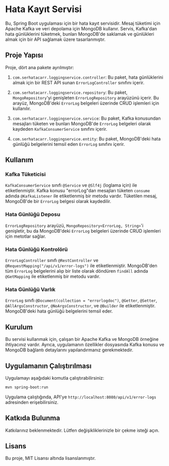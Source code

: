 # Hata Kayıt Servisi

Bu, Spring Boot uygulaması için bir hata kayıt servisidir. Mesaj tüketimi için Apache Kafka ve veri depolama için MongoDB kullanır. Servis, Kafka'dan hata günlüklerini tüketmek, bunları MongoDB'de saklamak ve günlükleri almak için bir API sağlamak üzere tasarlanmıştır.

## Proje Yapısı

Proje, dört ana pakete ayrılmıştır:

1. `com.serhatacarr.loggingservice.controller`: Bu paket, hata günlüklerini almak için bir REST API sunan `ErrorLogController` sınıfını içerir.

2. `com.serhatacarr.loggingservice.repository`: Bu paket, `MongoRepository`'yi genişleten `ErrorLogRepository` arayüzünü içerir. Bu arayüz, MongoDB'deki `ErrorLog` belgeleri üzerinde CRUD işlemleri için kullanılır.

3. `com.serhatacarr.loggingservice.service`: Bu paket, Kafka konusundan mesajları tüketen ve bunları MongoDB'de `ErrorLog` belgeleri olarak kaydeden `KafkaConsumerService` sınıfını içerir.

4. `com.serhatacarr.loggingservice.entity`: Bu paket, MongoDB'deki hata günlüğü belgelerini temsil eden `ErrorLog` sınıfını içerir.

## Kullanım

### Kafka Tüketicisi

`KafkaConsumerService` sınıfı `@Service` ve `@Slf4j` (loglama için) ile etiketlenmiştir. Kafka konusu "errorLog"dan mesajları tüketen `consume` adında `@KafkaListener` ile etiketlenmiş bir metodu vardır. Tüketilen mesaj, MongoDB'de bir `ErrorLog` belgesi olarak kaydedilir.

### Hata Günlüğü Deposu

`ErrorLogRepository` arayüzü, `MongoRepository<ErrorLog, String>`'i genişletir, bu da MongoDB'deki `ErrorLog` belgeleri üzerinde CRUD işlemleri için metotlar sağlar.

### Hata Günlüğü Kontrolörü

`ErrorLogController` sınıfı `@RestController` ve `@RequestMapping("/api/v1/error-logs")` ile etiketlenmiştir. MongoDB'den tüm `ErrorLog` belgelerini alıp bir liste olarak döndüren `findAll` adında `@GetMapping` ile etiketlenmiş bir metodu vardır.

### Hata Günlüğü Varlık

`ErrorLog` sınıfı `@Document(collection = "errorlogdoc")`, `@Getter`, `@Setter`, `@AllArgsConstructor`, `@NoArgsConstructor`, ve `@Builder` ile etiketlenmiştir. MongoDB'deki hata günlüğü belgelerini temsil eder.

## Kurulum

Bu servisi kullanmak için, çalışan bir Apache Kafka ve MongoDB örneğine ihtiyacınız vardır. Ayrıca, uygulamanın özellikler dosyasında Kafka konusu ve MongoDB bağlantı detaylarını yapılandırmanız gerekmektedir.

## Uygulamanın Çalıştırılması

Uygulamayı aşağıdaki komutla çalıştırabilirsiniz:

```bash
mvn spring-boot:run
```

Uygulama çalıştığında, API'ye `http://localhost:8080/api/v1/error-logs` adresinden erişebilirsiniz.

## Katkıda Bulunma

Katkılarınız beklenmektedir. Lütfen değişikliklerinizle bir çekme isteği açın.

## Lisans

Bu proje, MIT Lisansı altında lisanslanmıştır.